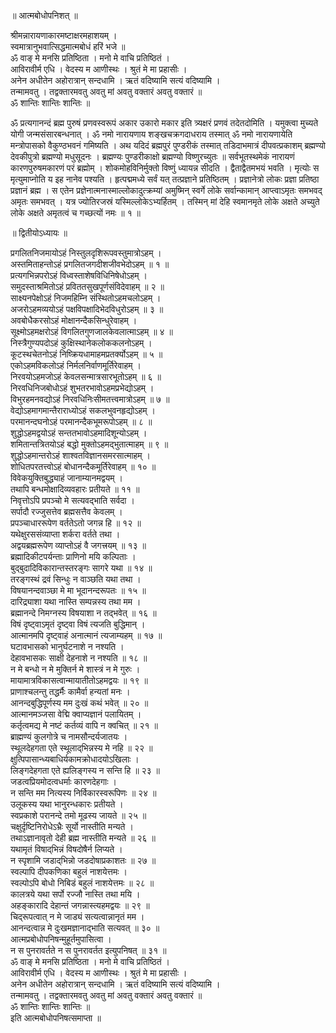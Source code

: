 ॥ आत्मबोधोपनिशत् ॥  
  
  
श्रीमन्नारायणाकारमष्टाक्षरमहाशयम् ।  
स्वमात्रानुभवात्सिद्धमात्मबोधं हरिं भजे ॥  
ॐ वाङ् मे मनसि प्रतिष्ठिता । मनो मे वाचि प्रतिष्ठितं ।  
आविरावीर्म एधि । वेदस्य म आणीस्थः । श्रुतं मे मा प्रहासीः ।  
अनेन अधीतेन अहोरात्रान् सन्दधामि । ऋतं वदिष्यामि सत्यं वदिष्यामि ।  
तन्मामवतु । तद्वक्तारमवतु अवतु मां अवतु वक्तारं अवतु वक्तारं ॥  
ॐ शान्तिः शान्तिः शान्तिः ॥  
  
ॐ प्रत्यगानन्दं ब्रह्म पुरुषं प्रणवस्वरूपं अकार उकारो मकार इति त्र्यक्षरं प्रणवं तदेतदोमिति । यमुक्त्वा मुच्यते योगी जन्मसंसारबन्धनात् । ॐ नमो नारायणाय शङ्खचक्रगदाधराय तस्मात् ॐ नमो नारायणायेति मन्त्रोपासको वैकुण्ठभवनं गमिष्यति । अथ यदिदं ब्रह्मपुरं पुण्डरीकं तस्मात् तडिदाभमात्रं दीपवत्प्रकाशम् ब्रह्मण्यो देवकीपुत्रो ब्रह्मण्यो मधुसूदनः । ब्रह्मण्यः पुण्डरीकाक्षो ब्रह्मण्यो विष्णुरच्युतः ॥ सर्वभूतस्थमेकं नारायणं कारणपुरुषमकारणं परं ब्रह्मोम् । शोकमोहविनिर्मुक्तो विष्णुं ध्यायन्न सीदति । द्वैताद्वैतमभयं भवति । मृत्योः स मृत्युमाप्नोति य इह नानेव पश्यति । हृत्पद्ममध्ये सर्वं यत् तत्प्रज्ञाने प्रतिष्ठितम् । प्रज्ञानेत्रो लोकः प्रज्ञा प्रतिष्ठा प्रज्ञानं ब्रह्म । स एतेन प्रज्ञेनात्मनास्माल्लोकादुत्क्रम्यां अमुष्मिन् स्वर्गे लोके सर्वान्कामान् आप्त्वाऽमृतः समभवद् अमृतः समभवत् । यत्र ज्योतिरजस्रं यस्मिल्लोकेऽभ्यर्हितम् । तस्मिन् मां देहि स्वमानमृते लोके अक्षते अच्युते लोके अक्षते अमृतत्वं च गच्छत्यों नमः ॥ १ ॥  
  
॥ द्वितीयोऽध्यायः ॥  
  
प्रगलितनिजमायोऽहं निस्तुलदृशिरूपवस्तुमात्रोऽहम् ।  
अस्तमिताहन्तोऽहं प्रगलितजगदीशजीवभेदोऽहम् ॥ १ ॥  
प्रत्यगभिन्नपरोऽहं विध्वस्ताशेषविधिनिषेधोऽहम् ।  
समुदस्ताश्रमितोऽहं प्रविततसुखपूर्णसंविदेवाहम् ॥ २ ॥  
साक्ष्यनपेक्षोऽहं निजमहिम्नि संस्थितोऽहमचलोऽहम् ।  
अजरोऽहमव्ययोऽहं पक्षविपक्षादिभेदविधुरोऽहम् ॥ ३ ॥  
अवबोधैकरसोऽहं मोक्षानन्दैकसिन्धुरेवाहम् ।  
सूक्ष्मोऽहमक्षरोऽहं विगलितगुणजालकेवलात्माऽहम् ॥ ४ ॥  
निस्त्रैगुण्यपदोऽहं कुक्षिस्थानेकलोककलनोऽहम् ।  
कूटस्थचेतनोऽहं निष्क्रियधामाहमप्रतर्क्योऽहम् ॥ ५ ॥  
एकोऽहमविकलोऽहं निर्मलनिर्वाणमूर्तिरेवाहम् ।  
निरवयोऽहमजोऽहं केवलसन्मात्रसारभूतोऽहम् ॥ ६ ॥  
निरवधिनिजबोधोऽहं शुभतरभावोऽहमप्रभेद्योऽहम् ।  
विभुरहमनवद्योऽहं निरवधिनिःसीमतत्त्वमात्रोऽहम् ॥ ७ ॥  
वेद्योऽहमागमान्तैराराध्योऽहं सकलभुवनहृद्योऽहम् ।  
परमानन्दघनोऽहं परमानन्दैकभूमरूपोऽहम् ॥ ८ ॥  
शुद्धोऽहमद्वयोऽहं सन्ततभावोऽहमादिशून्योऽहम् ।  
शमितान्तत्रितयोऽहं बद्धो मुक्तोऽहमद्‌भुतात्माहम् ॥ ९ ॥  
शुद्धोऽहमान्तरोऽहं शाश्वतविज्ञानसमरसात्माहम् ।  
शोधितपरतत्त्वोऽहं बोधानन्दैकमूर्तिरेवाहम् ॥ १० ॥  
विवेकयुक्तिबुद्ध्याहं जानाम्यानमद्वयम् ।  
तथापि बन्धमोक्षादिव्यवहारः प्रतीयते ॥ ११ ॥  
निवृत्तोऽपि प्रपञ्चो मे सत्यवद्‌भाति सर्वदा ।  
सर्पादौ रज्जुसत्तेव ब्रह्मसत्तैव केवलम् ।  
प्रपञ्चाधाररूपेण वर्ततेऽतो जगन्न हि ॥ १२ ॥  
यथेक्षुरससंव्याप्ता शर्करा वर्तते तथा ।  
अद्वयब्रह्मरूपेण व्याप्तोऽहं वै जगत्त्रयम् ॥ १३ ॥  
ब्रह्मादिकीटपर्यन्ताः प्राणिनो मयि कल्पिताः ।  
बुद्‌बुदादिविकारान्तस्तरङ्‌गः सागरे यथा ॥ १४ ॥  
तरङ्गस्थं द्रवं सिन्धुः न वाञ्छति यथा तथा ।  
विषयानन्दवाञ्छा मे मा भूदानन्दरूपतः ॥ १५ ॥  
दारिद्र्याशा यथा नास्ति सम्पन्नस्य तथा मम ।  
ब्रह्मानन्दे निमग्नस्य विषयाशा न तद्‌भवेत् ॥ १६ ॥  
विषं दृष्ट्वाऽमृतं दृष्ट्वा विषं त्यजति बुद्धिमान् ।  
आत्मानमपि दृष्ट्वाहं अनात्मानं त्यजाम्यहम् ॥ १७ ॥  
घटावभासको भानुर्घटनाशे न नश्यति ।  
देहावभासकः साक्षी देहनाशे न नश्यति ॥ १८ ॥  
न मे बन्धो न मे मुक्तिर्न मे शास्त्रं न मे गुरुः ।  
मायामात्रविकासत्वान्मायातीतोऽहमद्वयः ॥ १९ ॥  
प्राणाश्चलन्तु तद्धर्मैः कामैर्वा हन्यतां मनः ।  
आनन्दबुद्धिपूर्णस्य मम दुःखं कथं भवेत् ॥ २० ॥  
आत्मानमञ्जसा वेद्मि क्वाप्यज्ञानं पलायितम् ।  
कर्तृत्वमद्य मे नष्टं कर्तव्यं वापि न क्वचित् ॥ २१ ॥  
ब्राह्मण्यं कुलगोत्रे च नामसौन्दर्यजातयः ।  
स्थूलदेहगता एते स्थूलाद्‌भिन्नस्य मे नहि ॥ २२ ॥  
क्षुत्पिपासान्ध्यबाधिर्यकामक्रोधादयोऽखिलाः ।  
लिङ्गदेहगता एते ह्यलिङ्‌गस्य न सन्ति हि ॥ २३ ॥  
जडत्वप्रियमोदत्वधर्माः कारणदेहगाः ।  
न सन्ति मम नित्यस्य निर्विकारस्वरूपिणः ॥ २४ ॥  
उलूकस्य यथा भानुरन्धकारः प्रतीयते ।  
स्वप्रकाशे परानन्दे तमो मूढस्य जायते ॥ २५ ॥  
चक्षुर्दृष्टिनिरोधेऽभ्रैः सूर्यो नास्तीति मन्यते ।  
तथाऽज्ञानावृतो देही ब्रह्म नास्तीति मन्यते ॥ २६ ॥  
यथामृतं विषाद्‌भिन्नं विषदोषैर्न लिप्यते ।  
न स्पृशामि जडाद्‌भिन्नो जडदोषाप्रकाशतः ॥ २७ ॥  
स्वल्पापि दीपकणिका बहुलं नाशयेत्तमः ।  
स्वल्पोऽपि बोधो निबिडं बहुलं नाशयेत्तमः ॥ २८ ॥  
कालत्रये यथा सर्पो रज्जौ नास्ति तथा मयि ।  
अहङ्कारादि देहान्तं जगन्नास्त्यहमद्वयः ॥ २९ ॥  
चिद्‌रूपत्वात् न मे जाड्यं सत्यत्वान्नानृतं मम ।  
आनन्दत्वान्न मे दुःखमज्ञानाद्‌भाति सत्यवत् ॥ ३० ॥  
आत्मप्रबोधोपनिषन्मुहूर्तमुपासित्वा ।  
न स पुनरावर्तते न स पुनरावर्तत इत्युपनिषत् ॥ ३१ ॥  
ॐ वाङ् मे मनसि प्रतिष्ठिता । मनो मे वाचि प्रतिष्ठितं ।  
आविरावीर्म एधि । वेदस्य म आणीस्थः । श्रुतं मे मा प्रहासीः ।  
अनेन अधीतेन अहोरात्रान् सन्दधामि । ऋतं वदिष्यामि सत्यं वदिष्यामि ।  
तन्मामवतु । तद्वक्तारमवतु अवतु मां अवतु वक्तारं अवतु वक्तारं ॥  
ॐ शान्तिः शान्तिः शान्तिः ॥  
इति आत्मबोधोपनिषत्समाप्ता ॥
